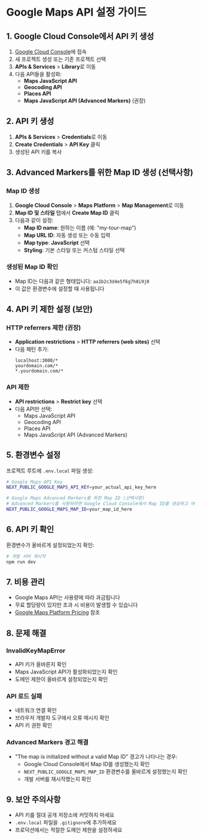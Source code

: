 # Google Maps API 설정 가이드

## 1. Google Cloud Console에서 API 키 생성

1. [Google Cloud Console](https://console.cloud.google.com/)에 접속
2. 새 프로젝트 생성 또는 기존 프로젝트 선택
3. **APIs & Services** > **Library**로 이동
4. 다음 API들을 활성화:
   - **Maps JavaScript API**
   - **Geocoding API**
   - **Places API**
   - **Maps JavaScript API (Advanced Markers)** (권장)

## 2. API 키 생성

1. **APIs & Services** > **Credentials**로 이동
2. **Create Credentials** > **API Key** 클릭
3. 생성된 API 키를 복사

## 3. Advanced Markers를 위한 Map ID 생성 (선택사항)

### Map ID 생성
1. **Google Cloud Console** > **Maps Platform** > **Map Management**로 이동
2. **Map ID 및 스타일** 탭에서 **Create Map ID** 클릭
3. 다음과 같이 설정:
   - **Map ID name**: 원하는 이름 (예: "my-tour-map")
   - **Map URL ID**: 자동 생성 또는 수동 입력
   - **Map type**: **JavaScript** 선택
   - **Styling**: 기본 스타일 또는 커스텀 스타일 선택

### 생성된 Map ID 확인
- Map ID는 다음과 같은 형태입니다: `aa1b2c3d4e5f6g7h8i9j0`
- 이 값은 환경변수에 설정할 때 사용됩니다

## 4. API 키 제한 설정 (보안)

### HTTP referrers 제한 (권장)
- **Application restrictions** > **HTTP referrers (web sites)** 선택
- 다음 패턴 추가:
  ```
  localhost:3000/*
  yourdomain.com/*
  *.yourdomain.com/*
  ```

### API 제한
- **API restrictions** > **Restrict key** 선택
- 다음 API만 선택:
  - Maps JavaScript API
  - Geocoding API
  - Places API
  - Maps JavaScript API (Advanced Markers)

## 5. 환경변수 설정

프로젝트 루트에 `.env.local` 파일 생성:

```bash
# Google Maps API Key
NEXT_PUBLIC_GOOGLE_MAPS_API_KEY=your_actual_api_key_here

# Google Maps Advanced Markers를 위한 Map ID (선택사항)
# Advanced Markers를 사용하려면 Google Cloud Console에서 Map ID를 생성하고 여기에 설정하세요
NEXT_PUBLIC_GOOGLE_MAPS_MAP_ID=your_map_id_here
```

## 6. API 키 확인

환경변수가 올바르게 설정되었는지 확인:

```bash
# 개발 서버 재시작
npm run dev
```

## 7. 비용 관리

- Google Maps API는 사용량에 따라 과금됩니다
- 무료 할당량이 있지만 초과 시 비용이 발생할 수 있습니다
- [Google Maps Platform Pricing](https://developers.google.com/maps/billing-and-pricing) 참조

## 8. 문제 해결

### InvalidKeyMapError
- API 키가 올바른지 확인
- Maps JavaScript API가 활성화되었는지 확인
- 도메인 제한이 올바르게 설정되었는지 확인

### API 로드 실패
- 네트워크 연결 확인
- 브라우저 개발자 도구에서 오류 메시지 확인
- API 키 권한 확인

### Advanced Markers 경고 해결
- "The map is initialized without a valid Map ID" 경고가 나타나는 경우:
  - Google Cloud Console에서 Map ID를 생성했는지 확인
  - `NEXT_PUBLIC_GOOGLE_MAPS_MAP_ID` 환경변수를 올바르게 설정했는지 확인
  - 개발 서버를 재시작했는지 확인

## 9. 보안 주의사항

- API 키를 절대 공개 저장소에 커밋하지 마세요
- `.env.local` 파일을 `.gitignore`에 추가하세요
- 프로덕션에서는 적절한 도메인 제한을 설정하세요
